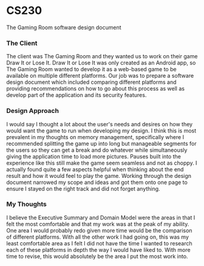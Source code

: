 # CS230
The Gaming Room software design document

### The Client
The client was The Gaming Room and they wanted us to work on their game Draw It or Lose It. Draw It or Lose It was only created as an Android app, so The Gaming Room wanted to develop it as a web-based game to be available on multiple different platforms. Our job was to prepare a software design document which included comparing different platforms and providing recommendations on how to go about this process as well as develop part of the application and its security features.

### Design Approach
I would say I thought a lot about the user's needs and desires on how they would want the game to run when developing my design. I think this is most prevalent in my thoughts on memory management, specifically where I recommended splitting the game up into long but manageable segments for the users so they can get a break and do whatever while simultaneously giving the application time to load more pictures. Pauses built into the experience like this still make the game seem seamless and not as choppy. I actually found quite a few aspects helpful when thinking about the end result and how it would feel to play the game. Working through the design document narrowed my scope and ideas and got them onto one page to ensure I stayed on the right track and did not forget anything.

### My Thoughts
I believe the Executive Summary and Domain Model were the areas in that I felt the most comfortable and that my work was at the peak of my ability. One area I would probably redo given more time would be the comparison of different platforms. With all the other work I had going on, this was my least comfortable area as I felt I did not have the time I wanted to research each of these platforms in depth the way I would have liked to. With more time to revise, this would absolutely be the area I put the most work into.
